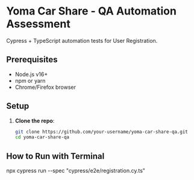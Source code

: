 # Yoma Car Share - QA Automation Assessment

Cypress + TypeScript automation tests for User Registration.

## Prerequisites
- Node.js v16+
- npm or yarn
- Chrome/Firefox browser

## Setup
1. **Clone the repo**:
   ```bash
   git clone https://github.com/your-username/yoma-car-share-qa.git
   cd yoma-car-share-qa

## How to Run with Terminal
npx cypress run --spec "cypress/e2e/registration.cy.ts"